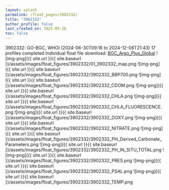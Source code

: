 ```yaml
---
layout: splash
permalink: /float_pages/3902332/
title: "3902332"
author_profile: false
last_created_on: 2025-09-26
toc: false
---
```

 
3902332: GO-BGC, WHOI (2024-06-30T09:16 to 2024-12-06T21:43)
17 profiles completed
Individual float file download: [BGC_Argo_Plus_Global](https://ftp.soest.hawaii.edu/bgc_argo_plus/Individual_Floats/outliers_removed/3902332_Sprof_processed.nc)
![img-png]({{ site.url }}{{ site.baseurl }}/assets/images/float_figures/3902332/01_3902332_map.png
![img-png]({{ site.url }}{{ site.baseurl }}/assets/images/float_figures/3902332/3902332_BBP700.png
![img-png]({{ site.url }}{{ site.baseurl }}/assets/images/float_figures/3902332/3902332_CDOM.png
![img-png]({{ site.url }}{{ site.baseurl }}/assets/images/float_figures/3902332/3902332_CHLA.png
![img-png]({{ site.url }}{{ site.baseurl }}/assets/images/float_figures/3902332/3902332_CHLA_FLUORESCENCE.png
![img-png]({{ site.url }}{{ site.baseurl }}/assets/images/float_figures/3902332/3902332_DOXY.png
![img-png]({{ site.url }}{{ site.baseurl }}/assets/images/float_figures/3902332/3902332_NITRATE.png
![img-png]({{ site.url }}{{ site.baseurl }}/assets/images/float_figures/3902332/3902332_PH_Derived_Carbonate_Parameters.png
![img-png]({{ site.url }}{{ site.baseurl }}/assets/images/float_figures/3902332/3902332_PH_IN_SITU_TOTAL.png
![img-png]({{ site.url }}{{ site.baseurl }}/assets/images/float_figures/3902332/3902332_PRES.png
![img-png]({{ site.url }}{{ site.baseurl }}/assets/images/float_figures/3902332/3902332_PSAL.png
![img-png]({{ site.url }}{{ site.baseurl }}/assets/images/float_figures/3902332/3902332_TEMP.png
